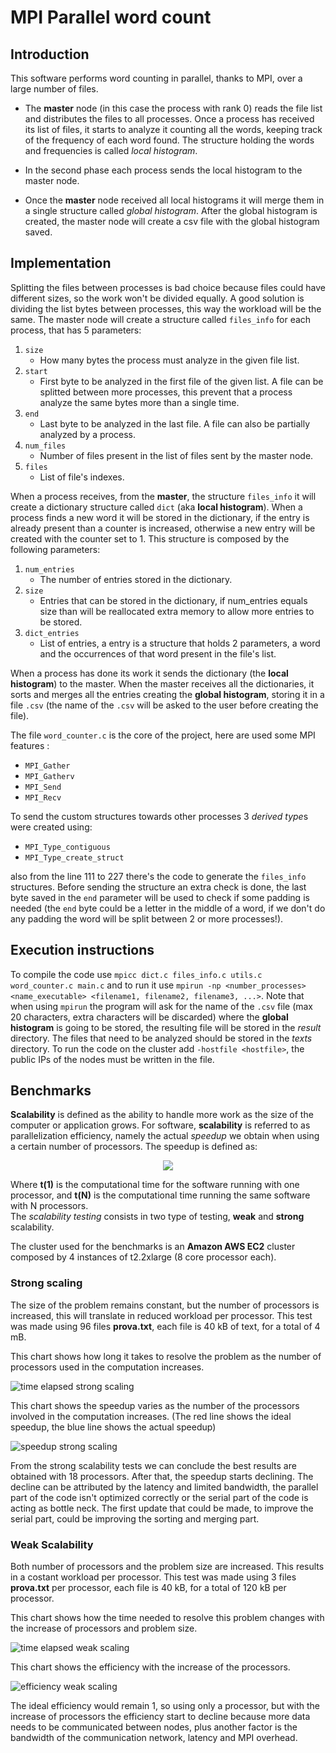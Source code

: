 # MPI Parallel word count
## Introduction

This software performs word counting in parallel, thanks to MPI, over a large number of files.

- The **master** node (in this case the process with rank 0) reads the file list and distributes the files to all processes. Once a process has received its list of files, it starts to analyze it counting all the words, keeping track of the frequency of each word found. The structure holding the words and frequencies is called *local histogram*.

- In the second phase each process sends the local histogram to the master node.

- Once the **master** node received all local histograms it will merge them in a single structure called *global histogram*. After the global histogram is created, the master node will create a csv file with the global histogram saved.

## Implementation

Splitting the files between processes is bad choice because files could have different sizes, so the work won't be divided equally. A good solution is dividing the list bytes between processes, this way the workload will be the same. The master node will create a structure called ```files_info``` for each process, that has 5 parameters: 

1. ```size```
    - How many bytes the process must analyze in the given file list.
2. ```start```
    - First byte to be analyzed in the first file of the given list. A file can be splitted between more processes, this prevent that a process analyze the same bytes more than a single time.
3. ```end```
    - Last byte to be analyzed in the last file. A file can also be partially analyzed by a process.
4. ```num_files```
    - Number of files present in the list of files sent by the master node.
5. ```files```
    - List of file's indexes.

When a process receives, from the **master**, the structure ```files_info``` it will create a dictionary structure called ```dict``` (aka **local histogram**). When a process finds a new word it will be stored in the dictionary, if the entry is already present than a counter is increased, otherwise a new entry will be created with the counter set to 1. This structure is composed by the following parameters:

1. ```num_entries```
    - The number of entries stored in the dictionary.
2. ```size```
    - Entries that can be stored in the dictionary, if num_entries equals size than will be reallocated extra memory to allow more entries to be stored.
3. ```dict_entries```
    - List of entries, a entry is a structure that holds 2 parameters, a word and the occurrences of that word present in the file's list.

When a process has done its work it sends the dictionary (the **local histogram**) to the master. When the master receives all the dictionaries, it sorts and merges all the entries creating the **global histogram**, storing it in a file ```.csv``` (the name of the ```.csv``` will be asked to the user before creating the file).

The file ```word_counter.c``` is the core of the project, here are used some MPI features :

- ```MPI_Gather```
- ```MPI_Gatherv```
- ```MPI_Send```
- ```MPI_Recv```  

To send the custom structures towards other processes 3 *derived type*s were created using:

- ```MPI_Type_contiguous```
- ```MPI_Type_create_struct```

also from the line 111 to 227 there's the code to generate the ```files_info``` structures. Before sending the structure an extra check is done, the last byte saved in the ```end``` parameter will be used to check if some padding is needed (the ```end``` byte could be a letter in the middle of a word, if we don't do any padding the word will be split between 2 or more processes!). 

## Execution instructions

To compile the code use ```mpicc dict.c files_info.c utils.c word_counter.c main.c``` and to run it use ```mpirun -np <number_processes> <name_executable> <filename1, filename2, filename3, ...>```. Note that when using ```mpirun``` the program will ask for the name of the ```.csv``` file (max 20 characters, extra characters will be discarded) where the **global histogram** is going to be stored, the resulting file will be stored in the *result* directory. The files that need to be analyzed should be stored in the *texts* directory. To run the code on the cluster add ```-hostfile <hostfile>```, the public IPs of the nodes must be written in the file.

## Benchmarks

**Scalability** is defined as the ability to handle more work as the size of the computer or application grows. For software, **scalability** is referred to as parallelization efficiency, namely the actual *speedup* we obtain when using a certain number of processors. The speedup is defined as:

<p align="center">
    <img src ="images/speedup_equation.jpg">
</p>

Where **t(1)** is the computational time for the software running with one processor, and **t(N)** is the computational time running the same software with N processors.  
The *scalability testing* consists in two type of testing, **weak** and **strong** scalability. 

The cluster used for the benchmarks is an **Amazon AWS EC2** cluster composed by 4 instances of t2.2xlarge  (8 core processor each). 

### Strong scaling

The size of the problem remains constant, but the number of processors is increased, this will translate in reduced workload per processor. This test was made using 96 files **prova.txt**, each file is 40 kB of text, for a total of 4 mB.

This chart shows how long it takes to resolve the problem as the number of processors used in the computation increases.

![time elapsed strong scaling](images/strong_scalability.png)

This chart shows the speedup varies as the number of the processors involved in the computation increases. (The red line shows the ideal speedup, the blue line shows the actual speedup)

![speedup strong scaling](images/speedup.png)

From the strong scalability tests we can conclude the best results are obtained with 18 processors. After that, the speedup starts declining. The decline can be attributed by the latency and limited bandwidth, the parallel part of the code isn't optimized correctly or the serial part of the code is acting as bottle neck. The first update that could be made, to improve the serial part, could be improving the sorting and merging part. 

### Weak Scalability

Both number of processors and the problem size are increased. This results in a costant workload per processor. This test was made using 3 files **prova.txt** per processor, each file is 40 kB, for a total of 120 kB per processor.

This chart shows how the time needed to resolve this problem changes with the increase of processors and problem size.

![time elapsed weak scaling](images/weak_scalability.png)

This chart shows the efficiency with the increase of the processors.

![efficiency weak scaling](images/efficiency.png)

The ideal efficiency would remain 1, so using only a processor, but with the increase of processors the efficiency start to decline because more data needs to be communicated between nodes, plus another factor is the bandwidth of the communication network, latency and MPI overhead.